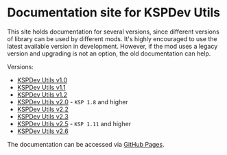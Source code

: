 # Documentation site for KSPDev Utils

This site holds documentation for several versions, since different versions of library can be used by different mods. It's highly encouraged to use the latest available version in development. However, if the mod uses a legacy version and upgrading is not an option, the old documentation can help.

Versions:

* [KSPDev Utils v1.0](v1.0)
* [KSPDev Utils v1.1](v1.1)
* [KSPDev Utils v1.2](v1.2)
* [KSPDev Utils v2.0](v2.0) - `KSP 1.8` and higher
* [KSPDev Utils v2.2](v2.2)
* [KSPDev Utils v2.3](v2.3)
* [KSPDev Utils v2.5](v2.5) - `KSP 1.11` and higher
* [KSPDev Utils v2.6](v2.6)

The documentation can be accessed via [GitHub Pages](https://ihsoft.github.io/KSPDev_Utils/).

